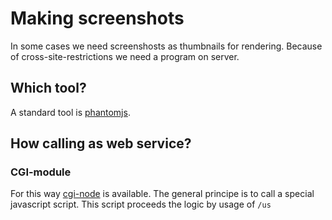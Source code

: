# Making screenshots

In some cases we need screenshosts as thumbnails for rendering. Because of cross-site-restrictions we need a program on server. 

## Which tool?

A standard tool is [phantomjs](http://phantomjs.org/).

## How calling as web service?

### CGI-module

For this way [cgi-node](http://www.cgi-node.org/) is available. The general principe is to call a special javascript script. This script proceeds the logic by usage of `/us`